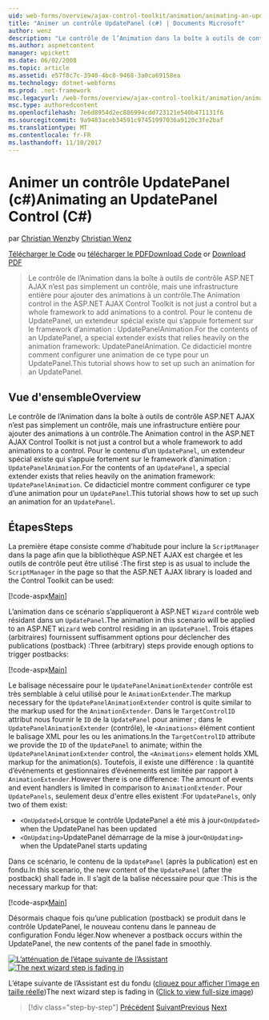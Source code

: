 ```yaml
---
uid: web-forms/overview/ajax-control-toolkit/animation/animating-an-updatepanel-control-cs
title: "Animer un contrôle UpdatePanel (c#) | Documents Microsoft"
author: wenz
description: "Le contrôle de l’Animation dans la boîte à outils de contrôle ASP.NET AJAX n’est pas simplement un contrôle, mais une infrastructure entière pour ajouter des animations à un contrôle. Pour le contenu d’un..."
ms.author: aspnetcontent
manager: wpickett
ms.date: 06/02/2008
ms.topic: article
ms.assetid: e57f8c7c-3940-4bc0-9468-3a0ca69158ea
ms.technology: dotnet-webforms
ms.prod: .net-framework
msc.legacyurl: /web-forms/overview/ajax-control-toolkit/animation/animating-an-updatepanel-control-cs
msc.type: authoredcontent
ms.openlocfilehash: 7e6d8954d2ec886994cdd723121e540b471131f6
ms.sourcegitcommit: 9a9483aceb34591c97451997036a9120c3fe2baf
ms.translationtype: MT
ms.contentlocale: fr-FR
ms.lasthandoff: 11/10/2017
---
```

<a name="animating-an-updatepanel-control-c"></a><span data-ttu-id="b3994-104">Animer un contrôle UpdatePanel (c#)</span><span class="sxs-lookup"><span data-stu-id="b3994-104">Animating an UpdatePanel Control (C#)</span></span>
====================
<span data-ttu-id="b3994-105">par [Christian Wenz](https://github.com/wenz)</span><span class="sxs-lookup"><span data-stu-id="b3994-105">by [Christian Wenz](https://github.com/wenz)</span></span>

<span data-ttu-id="b3994-106">[Télécharger le Code](http://download.microsoft.com/download/9/3/f/93f8daea-bebd-4821-833b-95205389c7d0/UpdatePanelAnimation1.cs.zip) ou [télécharger le PDF](http://download.microsoft.com/download/b/6/a/b6ae89ee-df69-4c87-9bfb-ad1eb2b23373/updatepanelanimation1CS.pdf)</span><span class="sxs-lookup"><span data-stu-id="b3994-106">[Download Code](http://download.microsoft.com/download/9/3/f/93f8daea-bebd-4821-833b-95205389c7d0/UpdatePanelAnimation1.cs.zip) or [Download PDF](http://download.microsoft.com/download/b/6/a/b6ae89ee-df69-4c87-9bfb-ad1eb2b23373/updatepanelanimation1CS.pdf)</span></span>

> <span data-ttu-id="b3994-107">Le contrôle de l’Animation dans la boîte à outils de contrôle ASP.NET AJAX n’est pas simplement un contrôle, mais une infrastructure entière pour ajouter des animations à un contrôle.</span><span class="sxs-lookup"><span data-stu-id="b3994-107">The Animation control in the ASP.NET AJAX Control Toolkit is not just a control but a whole framework to add animations to a control.</span></span> <span data-ttu-id="b3994-108">Pour le contenu de UpdatePanel, un extendeur spécial existe qui s’appuie fortement sur le framework d’animation : UpdatePanelAnimation.</span><span class="sxs-lookup"><span data-stu-id="b3994-108">For the contents of an UpdatePanel, a special extender exists that relies heavily on the animation framework: UpdatePanelAnimation.</span></span> <span data-ttu-id="b3994-109">Ce didacticiel montre comment configurer une animation de ce type pour un UpdatePanel.</span><span class="sxs-lookup"><span data-stu-id="b3994-109">This tutorial shows how to set up such an animation for an UpdatePanel.</span></span>


## <a name="overview"></a><span data-ttu-id="b3994-110">Vue d'ensemble</span><span class="sxs-lookup"><span data-stu-id="b3994-110">Overview</span></span>

<span data-ttu-id="b3994-111">Le contrôle de l’Animation dans la boîte à outils de contrôle ASP.NET AJAX n’est pas simplement un contrôle, mais une infrastructure entière pour ajouter des animations à un contrôle.</span><span class="sxs-lookup"><span data-stu-id="b3994-111">The Animation control in the ASP.NET AJAX Control Toolkit is not just a control but a whole framework to add animations to a control.</span></span> <span data-ttu-id="b3994-112">Pour le contenu d’un `UpdatePanel`, un extendeur spécial existe qui s’appuie fortement sur le framework d’animation : `UpdatePanelAnimation`.</span><span class="sxs-lookup"><span data-stu-id="b3994-112">For the contents of an `UpdatePanel`, a special extender exists that relies heavily on the animation framework: `UpdatePanelAnimation`.</span></span> <span data-ttu-id="b3994-113">Ce didacticiel montre comment configurer ce type d’une animation pour un `UpdatePanel`.</span><span class="sxs-lookup"><span data-stu-id="b3994-113">This tutorial shows how to set up such an animation for an `UpdatePanel`.</span></span>

## <a name="steps"></a><span data-ttu-id="b3994-114">Étapes</span><span class="sxs-lookup"><span data-stu-id="b3994-114">Steps</span></span>

<span data-ttu-id="b3994-115">La première étape consiste comme d’habitude pour inclure la `ScriptManager` dans la page afin que la bibliothèque ASP.NET AJAX est chargée et les outils de contrôle peut être utilisé :</span><span class="sxs-lookup"><span data-stu-id="b3994-115">The first step is as usual to include the `ScriptManager` in the page so that the ASP.NET AJAX library is loaded and the Control Toolkit can be used:</span></span>

[!code-aspx[Main](animating-an-updatepanel-control-cs/samples/sample1.aspx)]

<span data-ttu-id="b3994-116">L’animation dans ce scénario s’appliqueront à ASP.NET `Wizard` contrôle web résidant dans un `UpdatePanel`.</span><span class="sxs-lookup"><span data-stu-id="b3994-116">The animation in this scenario will be applied to an ASP.NET `Wizard` web control residing in an `UpdatePanel`.</span></span> <span data-ttu-id="b3994-117">Trois étapes (arbitraires) fournissent suffisamment options pour déclencher des publications (postback) :</span><span class="sxs-lookup"><span data-stu-id="b3994-117">Three (arbitrary) steps provide enough options to trigger postbacks:</span></span>

[!code-aspx[Main](animating-an-updatepanel-control-cs/samples/sample2.aspx)]

<span data-ttu-id="b3994-118">Le balisage nécessaire pour le `UpdatePanelAnimationExtender` contrôle est très semblable à celui utilisé pour le `AnimationExtender`.</span><span class="sxs-lookup"><span data-stu-id="b3994-118">The markup necessary for the `UpdatePanelAnimationExtender` control is quite similar to the markup used for the `AnimationExtender`.</span></span> <span data-ttu-id="b3994-119">Dans le `TargetControlID` attribut nous fournir le `ID` de la `UpdatePanel` pour animer ; dans le `UpdatePanelAnimationExtender` (contrôle), le `<Animations>` élément contient le balisage XML pour les ou les animations.</span><span class="sxs-lookup"><span data-stu-id="b3994-119">In the `TargetControlID` attribute we provide the `ID` of the `UpdatePanel` to animate; within the `UpdatePanelAnimationExtender` control, the `<Animations>` element holds XML markup for the animation(s).</span></span> <span data-ttu-id="b3994-120">Toutefois, il existe une différence : la quantité d’événements et gestionnaires d’événements est limitée par rapport à `AnimationExtender`.</span><span class="sxs-lookup"><span data-stu-id="b3994-120">However there is one difference: The amount of events and event handlers is limited in comparison to `AnimationExtender`.</span></span> <span data-ttu-id="b3994-121">Pour `UpdatePanels`, seulement deux d'entre elles existent :</span><span class="sxs-lookup"><span data-stu-id="b3994-121">For `UpdatePanels`, only two of them exist:</span></span>

- <span data-ttu-id="b3994-122">`<OnUpdated>`Lorsque le contrôle UpdatePanel a été mis à jour</span><span class="sxs-lookup"><span data-stu-id="b3994-122">`<OnUpdated>` when the UpdatePanel has been updated</span></span>
- <span data-ttu-id="b3994-123">`<OnUpdating>`UpdatePanel démarrage de la mise à jour</span><span class="sxs-lookup"><span data-stu-id="b3994-123">`<OnUpdating>` when the UpdatePanel starts updating</span></span>

<span data-ttu-id="b3994-124">Dans ce scénario, le contenu de la `UpdatePanel` (après la publication) est en fondu.</span><span class="sxs-lookup"><span data-stu-id="b3994-124">In this scenario, the new content of the `UpdatePanel` (after the postback) shall fade in.</span></span> <span data-ttu-id="b3994-125">Il s’agit de la balise nécessaire pour que :</span><span class="sxs-lookup"><span data-stu-id="b3994-125">This is the necessary markup for that:</span></span>

[!code-aspx[Main](animating-an-updatepanel-control-cs/samples/sample3.aspx)]

<span data-ttu-id="b3994-126">Désormais chaque fois qu’une publication (postback) se produit dans le contrôle UpdatePanel, le nouveau contenu dans le panneau de configuration Fondu léger.</span><span class="sxs-lookup"><span data-stu-id="b3994-126">Now whenever a postback occurs within the UpdatePanel, the new contents of the panel fade in smoothly.</span></span>


<span data-ttu-id="b3994-127">[![L’atténuation de l’étape suivante de l’Assistant](animating-an-updatepanel-control-cs/_static/image2.png)](animating-an-updatepanel-control-cs/_static/image1.png)</span><span class="sxs-lookup"><span data-stu-id="b3994-127">[![The next wizard step is fading in](animating-an-updatepanel-control-cs/_static/image2.png)](animating-an-updatepanel-control-cs/_static/image1.png)</span></span>

<span data-ttu-id="b3994-128">L’étape suivante de l’Assistant est du fondu ([cliquez pour afficher l’image en taille réelle](animating-an-updatepanel-control-cs/_static/image3.png))</span><span class="sxs-lookup"><span data-stu-id="b3994-128">The next wizard step is fading in ([Click to view full-size image](animating-an-updatepanel-control-cs/_static/image3.png))</span></span>

>[!div class="step-by-step"]
<span data-ttu-id="b3994-129">[Précédent](changing-an-animation-using-client-side-code-cs.md)
[Suivant](dynamically-controlling-updatepanel-animations-cs.md)</span><span class="sxs-lookup"><span data-stu-id="b3994-129">[Previous](changing-an-animation-using-client-side-code-cs.md)
[Next](dynamically-controlling-updatepanel-animations-cs.md)</span></span>
